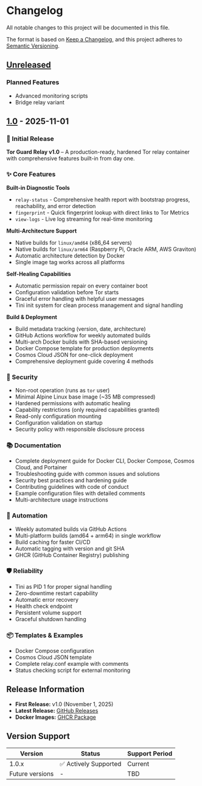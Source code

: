 # Changelog

All notable changes to this project will be documented in this file.

The format is based on [Keep a Changelog](https://keepachangelog.com/en/1.0.0/),
and this project adheres to [Semantic Versioning](https://semver.org/spec/v2.0.0.html).

## [Unreleased]

### Planned Features
- Advanced monitoring scripts
- Bridge relay variant

## [1.0] - 2025-11-01

### 🎉 Initial Release

**Tor Guard Relay v1.0** – A production-ready, hardened Tor relay container with comprehensive features built-in from day one.

### ✨ Core Features

**Built-in Diagnostic Tools**
- `relay-status` - Comprehensive health report with bootstrap progress, reachability, and error detection
- `fingerprint` - Quick fingerprint lookup with direct links to Tor Metrics
- `view-logs` - Live log streaming for real-time monitoring

**Multi-Architecture Support**
- Native builds for `linux/amd64` (x86_64 servers)
- Native builds for `linux/arm64` (Raspberry Pi, Oracle ARM, AWS Graviton)
- Automatic architecture detection by Docker
- Single image tag works across all platforms

**Self-Healing Capabilities**
- Automatic permission repair on every container boot
- Configuration validation before Tor starts
- Graceful error handling with helpful user messages
- Tini init system for clean process management and signal handling

**Build & Deployment**
- Build metadata tracking (version, date, architecture)
- GitHub Actions workflow for weekly automated builds
- Multi-arch Docker builds with SHA-based versioning
- Docker Compose template for production deployments
- Cosmos Cloud JSON for one-click deployment
- Comprehensive deployment guide covering 4 methods

### 🔐 Security

- Non-root operation (runs as `tor` user)
- Minimal Alpine Linux base image (~35 MB compressed)
- Hardened permissions with automatic healing
- Capability restrictions (only required capabilities granted)
- Read-only configuration mounting
- Configuration validation on startup
- Security policy with responsible disclosure process

### 📚 Documentation

- Complete deployment guide for Docker CLI, Docker Compose, Cosmos Cloud, and Portainer
- Troubleshooting guide with common issues and solutions
- Security best practices and hardening guide
- Contributing guidelines with code of conduct
- Example configuration files with detailed comments
- Multi-architecture usage instructions

### 🤖 Automation

- Weekly automated builds via GitHub Actions
- Multi-platform builds (amd64 + arm64) in single workflow
- Build caching for faster CI/CD
- Automatic tagging with version and git SHA
- GHCR (GitHub Container Registry) publishing

### 🛡️ Reliability

- Tini as PID 1 for proper signal handling
- Zero-downtime restart capability
- Automatic error recovery
- Health check endpoint
- Persistent volume support
- Graceful shutdown handling

### 📦 Templates & Examples

- Docker Compose configuration
- Cosmos Cloud JSON template
- Complete relay.conf example with comments
- Status checking script for external monitoring

## Release Information

- **First Release:** v1.0 (November 1, 2025)
- **Latest Release:** [GitHub Releases](https://github.com/r3bo0tbx1/tor-guard-relay/releases/latest)
- **Docker Images:** [GHCR Package](https://github.com/r3bo0tbx1/tor-guard-relay/pkgs/container/onion-relay)

## Version Support

| Version | Status | Support Period |
|---------|--------|----------------|
| 1.0.x   | ✅ Actively Supported | Current |
| Future versions | - | TBD |

[1.0]: https://github.com/r3bo0tbx1/tor-guard-relay/releases/tag/v1.0
[Unreleased]: https://github.com/r3bo0tbx1/tor-guard-relay/compare/v1.0...HEAD
